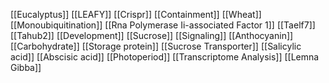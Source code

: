 [[Eucalyptus]]
[[LEAFY]]
[[Crispr]]
[[Containment]]
[[Wheat]]
[[Monoubiquitination]]
[[Rna Polymerase Ii-associated Factor 1]]
[[Taelf7]]
[[Tahub2]]
[[Development]]
[[Sucrose]]
[[Signaling]]
[[Anthocyanin]]
[[Carbohydrate]]
[[Storage protein]]
[[Sucrose Transporter]]
[[Salicylic acid]]
[[Abscisic acid]]
[[Photoperiod]]
[[Transcriptome Analysis]]
[[Lemna Gibba]]
